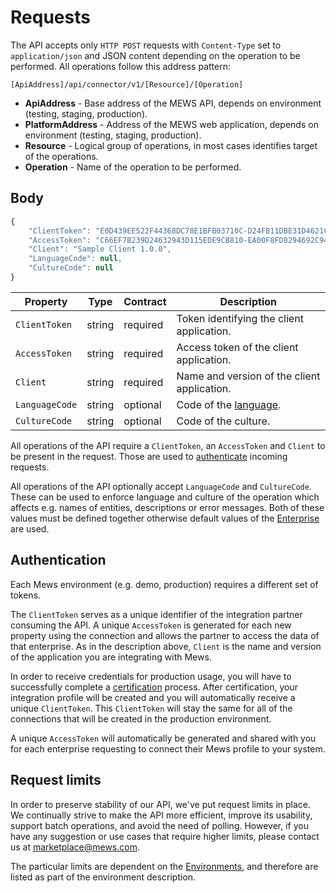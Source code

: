 # Requests

The API accepts only `HTTP POST` requests with `Content-Type` set to `application/json` and JSON content depending on the operation to be performed. All operations follow this address pattern:

```text
[ApiAddress]/api/connector/v1/[Resource]/[Operation]
```

* **ApiAddress** - Base address of the MEWS API, depends on environment \(testing, staging, production\).
* **PlatformAddress** - Address of the MEWS web application, depends on environment \(testing, staging, production\).
* **Resource** - Logical group of operations, in most cases identifies target of the operations.
* **Operation** - Name of the operation to be performed.

## Body

```javascript
{
    "ClientToken": "E0D439EE522F44368DC78E1BFB03710C-D24FB11DBE31D4621C4817E028D9E1D",
    "AccessToken": "C66EF7B239D24632943D115EDE9CB810-EA00F8FD8294692C940F6B5A8F9453D",
    "Client": "Sample Client 1.0.0",
    "LanguageCode": null,
    "CultureCode": null 
}
```

| Property | Type | Contract | Description |
| --- | --- | --- | --- |
| `ClientToken` | string | required | Token identifying the client application. |
| `AccessToken` | string | required | Access token of the client application. |
| `Client` | string | required | Name and version of the client application. |
| `LanguageCode` | string | optional | Code of the [language](../operations/configuration.md#language). |
| `CultureCode` | string | optional | Code of the culture. |

All operations of the API require a `ClientToken`, an `AccessToken` and `Client` to be present in the request. Those are used to [authenticate](#authentication) incoming requests.

All operations of the API optionally accept `LanguageCode` and `CultureCode`. These can be used to enforce language and culture of the operation which affects e.g. names of entities, descriptions or error messages. Both of these values must be defined together otherwise default values of the [Enterprise](../operations/configuration.md#enterprise) are used.

## Authentication

Each Mews environment (e.g. demo, production) requires a different set of tokens.

The `ClientToken` serves as a unique identifier of the integration partner consuming the API. A unique `AccessToken` is generated for each new property using the connection and allows the partner to access the data of that enterprise. As in the description above, `Client` is the name and version of the application you are integrating with Mews. 

In order to receive credentials for production usage, you will have to successfully complete a [certification](certification.md) process. After certification, your integration profile will be created and you will automatically receive a unique `ClientToken`. This `ClientToken` will stay the same for all of the connections that will be created in the production environment. 

A unique `AccessToken` will automatically be generated and shared with you for each enterprise requesting to connect their Mews profile to your system.

## Request limits

In order to preserve stability of our API, we've put request limits in place. We continually strive to make the API more efficient, improve its usability, support batch operations, and avoid the need of polling. However, if you have any suggestion or use cases that require higher limits, please contact us at marketplace@mews.com.

The particular limits are dependent on the [Environments](environments.md), and therefore are listed as part of the environment description.
